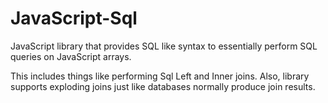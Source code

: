 # JavaScript-Sql
JavaScript library that provides SQL like syntax to essentially perform SQL queries on JavaScript arrays. 

This includes things like performing Sql Left and Inner joins. Also, library supports exploding joins just like databases normally produce join results.
